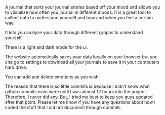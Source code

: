 A journal that sorts your journal entries based off your mood and allows you to visualize how often you journal in different moods. It is a great tool to collect data to understand yourself and how and when you feel a certain way.

It lets you analyze your data through different graphs to understand yourself.

There is a light and dark mode for the ui.

The website automatically saves your data locally on your browser but you cna go to settings to download all your journals to save it in your computers hard drive.

You can add and delete emotions as you wish. 


The reason that there is so little commits is because I didn't know what github commits even were until I was almost 12 hours into the project. Therefore, I never did any. But, I tried my best to keep you guys updated after that point. Please let me know if you have any questions about how I coded the stuff that I did not document through commits.
